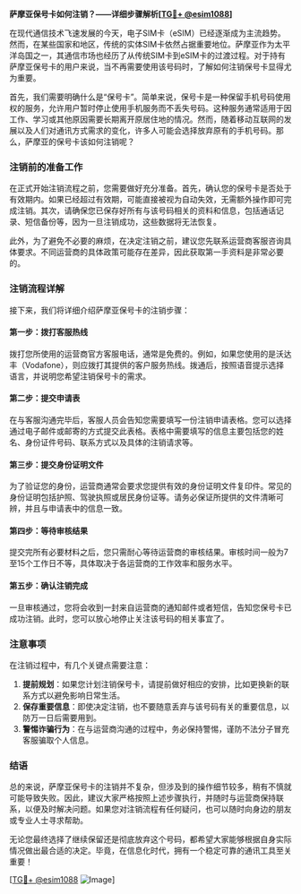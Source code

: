 **萨摩亚保号卡如何注销？——详细步骤解析[[TG💪+ @esim1088](https://t.me/s/esim1088)]**

在现代通信技术飞速发展的今天，电子SIM卡（eSIM）已经逐渐成为主流趋势。然而，在某些国家和地区，传统的实体SIM卡依然占据重要地位。萨摩亚作为太平洋岛国之一，其通信市场也经历了从传统SIM卡到eSIM卡的过渡过程。对于持有萨摩亚保号卡的用户来说，当不再需要使用该号码时，了解如何注销保号卡显得尤为重要。

首先，我们需要明确什么是“保号卡”。简单来说，保号卡是一种保留手机号码使用权的服务，允许用户暂时停止使用手机服务而不丢失号码。这种服务通常适用于因工作、学习或其他原因需要长期离开原居住地的情况。然而，随着移动互联网的发展以及人们对通讯方式需求的变化，许多人可能会选择放弃原有的手机号码。那么，萨摩亚的保号卡该如何注销呢？

### 注销前的准备工作

在正式开始注销流程之前，您需要做好充分准备。首先，确认您的保号卡是否处于有效期内。如果已经超过有效期，可能直接被视为自动失效，无需额外操作即可完成注销。其次，请确保您已保存好所有与该号码相关的资料和信息，包括通话记录、短信备份等，因为一旦注销成功，这些数据将无法恢复。

此外，为了避免不必要的麻烦，在决定注销之前，建议您先联系运营商客服咨询具体要求。不同运营商的具体政策可能存在差异，因此获取第一手资料是非常必要的。

### 注销流程详解

接下来，我们将详细介绍萨摩亚保号卡的注销步骤：

#### 第一步：拨打客服热线
拨打您所使用的运营商官方客服电话，通常是免费的。例如，如果您使用的是沃达丰（Vodafone），则应拨打其提供的客户服务热线。拨通后，按照语音提示选择语言，并说明您希望注销保号卡的需求。

#### 第二步：提交申请表
在与客服沟通完毕后，客服人员会告知您需要填写一份注销申请表格。您可以选择通过电子邮件或邮寄的方式提交此表格。表格中需要填写的信息主要包括您的姓名、身份证件号码、联系方式以及具体的注销请求等。

#### 第三步：提交身份证明文件
为了验证您的身份，运营商通常会要求您提供有效的身份证明文件复印件。常见的身份证明包括护照、驾驶执照或居民身份证等。请务必保证所提供的文件清晰可辨，并且与申请表中的信息一致。

#### 第四步：等待审核结果
提交完所有必要材料之后，您只需耐心等待运营商的审核结果。审核时间一般为7至15个工作日不等，具体取决于各运营商的工作效率和服务水平。

#### 第五步：确认注销完成
一旦审核通过，您将会收到一封来自运营商的通知邮件或者短信，告知您保号卡已成功注销。此时，您可以放心地停止关注该号码的相关事宜了。

### 注意事项

在注销过程中，有几个关键点需要注意：

1. **提前规划**：如果您计划注销保号卡，请提前做好相应的安排，比如更换新的联系方式以避免影响日常生活。
2. **保存重要信息**：即使决定注销，也不要随意丢弃与该号码有关的重要信息，以防万一日后需要用到。
3. **警惕诈骗行为**：在与运营商沟通的过程中，务必保持警惕，谨防不法分子冒充客服骗取个人信息。

### 结语

总的来说，萨摩亚保号卡的注销并不复杂，但涉及到的操作细节较多，稍有不慎就可能导致失败。因此，建议大家严格按照上述步骤执行，并随时与运营商保持联系，以便及时解决问题。如果您对注销流程有任何疑问，也可以随时向身边的朋友或专业人士寻求帮助。

无论您最终选择了继续保留还是彻底放弃这个号码，都希望大家能够根据自身实际情况做出最合适的决定。毕竟，在信息化时代，拥有一个稳定可靠的通讯工具至关重要！

[[TG💪+ @esim1088](https://t.me/s/esim1088) ![Image](https://i.postimg.cc/4NQfJmqS/Snipaste-2025-05-13-00-14-12.png)]
